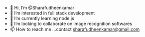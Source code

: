 - 👋 Hi, I’m @Sharafudheenkamar
- 👀 I’m interested in full stack development
- 🌱 I’m currently learning node.js
- 💞️ I’m looking to collaborate on image recognition softwares
- 📫 How to reach me ...contact sharafudheenkamar@gmail.com

<!---
Sharafudheenkamar/Sharafudheenkamar is a ✨ special ✨ repository because its `README.md` (this file) appears on your GitHub profile.
You can click the Preview link to take a look at your changes.
--->
